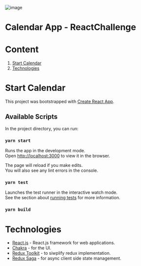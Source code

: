 ![image](https://user-images.githubusercontent.com/63655402/132448373-c29b478c-8bcc-4473-b9f5-b8021ec2f981.png)

# Calendar App - ReactChallenge

# Content

1. [Start Calendar](#Getting_Started)
2. [Technologies](#Technologies)

<a name="Getting_Started"></a>

# Start Calendar

This project was bootstrapped with
[Create React App](https://github.com/facebook/create-react-app).

## Available Scripts

In the project directory, you can run:

### `yarn start`

Runs the app in the development mode.<br /> Open
[http://localhost:3000](http://localhost:3000) to view it in the browser.

The page will reload if you make edits.<br /> You will also see any lint errors
in the console.

### `yarn test`

Launches the test runner in the interactive watch mode.<br /> See the section
about
[running tests](https://facebook.github.io/create-react-app/docs/running-tests)
for more information.

### `yarn build`

# Technologies

- [React.js](https://flutter.dev/) - React.js framework for web applications.
- [Chakra](https://www.tensorflow.org/js?hl=es-419) - for the UI.
- [Redux Toolkit](https://www.ecoinvent.org/home.html) - to siwplify redux implementation.
- [Redux Saga](https://googlemaps.com/) - for async client side state management.
